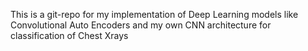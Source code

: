 This is a git-repo for my implementation of Deep Learning models like Convolutional Auto Encoders and my own CNN architecture for classification of  Chest Xrays 
